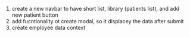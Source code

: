 1. create a new navbar to have short list, library (patients list), and add new patient button 
2. add fucntionality ot create modal, so it displacey the data after submit
3. create employee data context 